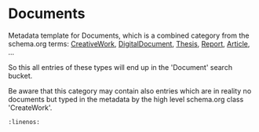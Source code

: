 # Documents


Metadata template for Documents, which is a combined category from the schema.org terms:
[CreativeWork](https://schema.org/CreativeWork), [DigitalDocument](https://schema.org/DigitalDocument), [Thesis](https://schema.org/Thesis), [Report](https://schema.org/Report), [Article](https://schema.org/Article), ...

So this all entries of these types will end up in the 'Document' search bucket.


Be aware that this category may contain also entries which are in reality no documents but typed in the metadata 
by the high level schema.org class 'CreateWork'.

```{literalinclude} ./graphs/documentTemplate.json
:linenos:
```
